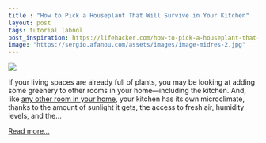 ```yaml
---
title : "How to Pick a Houseplant That Will Survive in Your Kitchen"
layout: post
tags: tutorial labnol
post_inspiration: https://lifehacker.com/how-to-pick-a-houseplant-that-will-survive-in-your-kitc-1846657821
image: "https://sergio.afanou.com/assets/images/image-midres-2.jpg"
---
```


<img src="https://i.kinja-img.com/gawker-media/image/upload/s--TXOBGsFr--/c_fit,fl_progressive,q_80,w_636/mnkfeaczlfr5govkkho5.jpg" /><p>If your living spaces are already full of plants, you may be looking at adding some greenery to other rooms in your home—including the kitchen. And, like <a href="https://lifehacker.com/find-the-best-spots-for-houseplants-in-your-home-with-t-1791629296">any other room in your home</a>, your kitchen has its own microclimate, thanks to the amount of sunlight it gets, the access to fresh air, humidity levels, and the…</p><p><a href="https://lifehacker.com/how-to-pick-a-houseplant-that-will-survive-in-your-kitc-1846657821">Read more...</a></p>